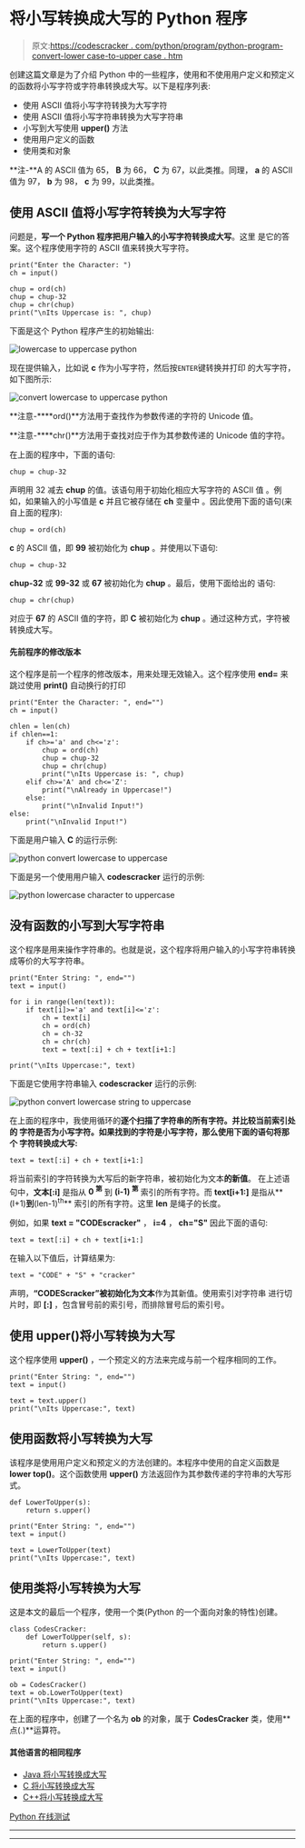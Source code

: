 # 将小写转换成大写的 Python 程序

> 原文:[https://codescracker . com/python/program/python-program-convert-lower case-to-upper case . htm](https://codescracker.com/python/program/python-program-convert-lowercase-to-uppercase.htm)

创建这篇文章是为了介绍 Python 中的一些程序，使用和不使用用户定义和预定义的函数将小写字符或字符串转换成大写。以下是程序列表:

*   使用 ASCII 值将小写字符转换为大写字符
*   使用 ASCII 值将小写字符串转换为大写字符串
*   小写到大写使用 **upper()** 方法
*   使用用户定义的函数
*   使用类和对象

**注-**A 的 ASCII 值为 65， **B** 为 66， **C** 为 67，以此类推。同理， **a** 的 ASCII 值为 97， **b** 为 98， **c** 为 99，以此类推。

## 使用 ASCII 值将小写字符转换为大写字符

问题是，**写一个 Python 程序把用户输入的小写字符转换成大写**。这里 是它的答案。这个程序使用字符的 ASCII 值来转换大写字符。

```
print("Enter the Character: ")
ch = input()

chup = ord(ch)
chup = chup-32
chup = chr(chup)
print("\nIts Uppercase is: ", chup)
```

下面是这个 Python 程序产生的初始输出:

![lowercase to uppercase python](../Images/d485a7add0cc622145bd2669d49b5abf.png)

现在提供输入，比如说 **c** 作为小写字符，然后按`ENTER`键转换并打印 的大写字符，如下图所示:

![convert lowercase to uppercase python](../Images/fa1424a2f84726cecf8013bfd218192a.png)

**注意-****ord()**方法用于查找作为参数传递的字符的 Unicode 值。

**注意-****chr()**方法用于查找对应于作为其参数传递的 Unicode 值的字符。

在上面的程序中，下面的语句:

```
chup = chup-32
```

声明用 32 减去 **chup** 的值。该语句用于初始化相应大写字符的 ASCII 值 。例如，如果输入的小写值是 **c** 并且它被存储在 **ch** 变量中 。因此使用下面的语句(来自上面的程序):

```
chup = ord(ch)
```

**c** 的 ASCII 值，即 **99** 被初始化为 **chup** 。并使用以下语句:

```
chup = chup-32
```

**chup-32** 或 **99-32** 或 **67** 被初始化为 **chup** 。最后，使用下面给出的 语句:

```
chup = chr(chup)
```

对应于 **67** 的 ASCII 值的字符，即 **C** 被初始化为 **chup** 。通过这种方式，字符被转换成大写。

#### 先前程序的修改版本

这个程序是前一个程序的修改版本，用来处理无效输入。这个程序使用 **end=** 来跳过使用 **print()** 自动换行的打印

```
print("Enter the Character: ", end="")
ch = input()

chlen = len(ch)
if chlen==1:
    if ch>='a' and ch<='z':
        chup = ord(ch)
        chup = chup-32
        chup = chr(chup)
        print("\nIts Uppercase is: ", chup)
    elif ch>='A' and ch<='Z':
        print("\nAlready in Uppercase!")
    else:
        print("\nInvalid Input!")
else:
    print("\nInvalid Input!")
```

下面是用户输入 **C** 的运行示例:

![python convert lowercase to uppercase](../Images/6a3362021478d3e6929118fe3e563e85.png)

下面是另一个使用用户输入 **codescracker** 运行的示例:

![python lowercase character to uppercase](../Images/aa4a56c3a54afcf1a0c6660b93c1c489.png)

## 没有函数的小写到大写字符串

这个程序是用来操作字符串的。也就是说，这个程序将用户输入的小写字符串转换成等价的大写字符串。

```
print("Enter String: ", end="")
text = input()

for i in range(len(text)):
    if text[i]>='a' and text[i]<='z':
        ch = text[i]
        ch = ord(ch)
        ch = ch-32
        ch = chr(ch)
        text = text[:i] + ch + text[i+1:]

print("\nIts Uppercase:", text)
```

下面是它使用字符串输入 **codescracker** 运行的示例:

![python convert lowercase string to uppercase](../Images/93f46c1b2cafc77c83777b978e0a40ee.png)

在上面的程序中，我使用循环的**逐个扫描了字符串的所有字符。并比较当前索引处的 字符是否为小写字符。如果找到的字符是小写字符，那么使用下面的语句将那个 字符转换成大写:**

```
text = text[:i] + ch + text[i+1:]
```

将当前索引的字符转换为大写后的新字符串，被初始化为文本**的新值**。 在上述语句中，**文本[:i]** 是指从 **0 <sup>第</sup>** 到 **(i-1) <sup>第</sup>** 索引的所有字符。而 **text[i+1:]** 是指从**(I+1)**到**(len-1)<sup>th</sup>** 索引的所有字符。这里 **len** 是绳子的长度。

例如，如果 **text = "CODEscracker"** ， **i=4** ， **ch="S"** 因此下面的语句:

```
text = text[:i] + ch + text[i+1:]
```

在输入以下值后，计算结果为:

```
text = "CODE" + "S" + "cracker"
```

声明，**“CODEScracker”**被初始化为**文本**作为其新值。使用索引对字符串 进行切片时，即 **[:]** ，包含冒号前的索引号，而排除冒号后的索引号。

## 使用 upper()将小写转换为大写

这个程序使用 **upper()** ，一个预定义的方法来完成与前一个程序相同的工作。

```
print("Enter String: ", end="")
text = input()

text = text.upper()
print("\nIts Uppercase:", text)
```

## 使用函数将小写转换为大写

该程序是使用用户定义和预定义的方法创建的。本程序中使用的自定义函数是**lower top()**。这个函数使用 **upper()** 方法返回作为其参数传递的字符串的大写形式。

```
def LowerToUpper(s):
    return s.upper()

print("Enter String: ", end="")
text = input()

text = LowerToUpper(text)
print("\nIts Uppercase:", text)
```

## 使用类将小写转换为大写

这是本文的最后一个程序，使用一个类(Python 的一个面向对象的特性)创建。

```
class CodesCracker:
    def LowerToUpper(self, s):
        return s.upper()

print("Enter String: ", end="")
text = input()

ob = CodesCracker()
text = ob.LowerToUpper(text)
print("\nIts Uppercase:", text)
```

在上面的程序中，创建了一个名为 **ob** 的对象，属于 **CodesCracker** 类，使用**点(.)**运算符。

#### 其他语言的相同程序

*   [Java 将小写转换成大写](/java/program/java-program-convert-lowercase-to-uppercase.htm)
*   [C 将小写转换成大写](/c/program/c-program-convert-lowercase-into-uppercase.htm)
*   [C++将小写转换成大写](/cpp/program/cpp-program-convert-lowercase-into-uppercase.htm)

[Python 在线测试](/exam/showtest.php?subid=10)

* * *

* * *